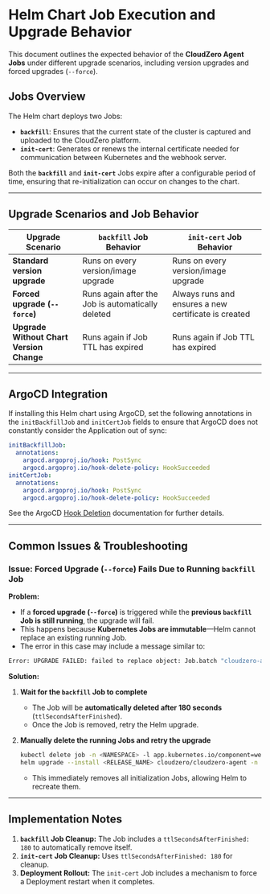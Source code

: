 # **Helm Chart Job Execution and Upgrade Behavior**

This document outlines the expected behavior of the **CloudZero Agent Jobs** under different upgrade scenarios, including version upgrades and forced upgrades (`--force`).

## **Jobs Overview**
The Helm chart deploys two Jobs:  
- **`backfill`**: Ensures that the current state of the cluster is captured and uploaded to the CloudZero platform.
- **`init-cert`**: Generates or renews the internal certificate needed for communication between Kubernetes and the webhook server.

Both the **`backfill`** and **`init-cert`** Jobs expire after a configurable period of time, ensuring that re-initialization can occur on changes to the chart.

---

## **Upgrade Scenarios and Job Behavior**
| Upgrade Scenario            | `backfill` Job Behavior | `init-cert` Job Behavior |
|-----------------------------|------------------------|--------------------------|
| **Standard version upgrade** | Runs on every version/image upgrade | Runs on every version/image upgrade |
| **Forced upgrade (`--force`)** | Runs again after the Job is automatically deleted | Always runs and ensures a new certificate is created |
| **Upgrade Without Chart Version Change** | Runs again if Job TTL has expired | Runs again if Job TTL has expired |


---
## **ArgoCD Integration**
If installing this Helm chart using ArgoCD, set the following annotations in the `initBackfillJob` and `initCertJob` fields to ensure that ArgoCD does not constantly consider the Application out of sync:
```yaml
initBackfillJob:
  annotations:
    argocd.argoproj.io/hook: PostSync
    argocd.argoproj.io/hook-delete-policy: HookSucceeded
initCertJob:
  annotations:
    argocd.argoproj.io/hook: PostSync
    argocd.argoproj.io/hook-delete-policy: HookSucceeded
```
See the ArgoCD [Hook Deletion](https://argo-cd.readthedocs.io/en/stable/user-guide/resource_hooks/#hook-deletion-policies) documentation for further details.

---
## **Common Issues & Troubleshooting**
### **Issue: Forced Upgrade (`--force`) Fails Due to Running `backfill` Job**
**Problem:**  
- If a **forced upgrade (`--force`)** is triggered while the **previous `backfill` Job is still running**, the upgrade will fail.
- This happens because **Kubernetes Jobs are immutable**—Helm cannot replace an existing running Job.
- The error in this case may include a message similar to:
```sh
Error: UPGRADE FAILED: failed to replace object: Job.batch "cloudzero-agent-backfill"
```
**Solution:**  
1. **Wait for the `backfill` Job to complete**  
   - The Job will be **automatically deleted after 180 seconds** (`ttlSecondsAfterFinished`).
   - Once the Job is removed, retry the Helm upgrade.

2. **Manually delete the running Jobs and retry the upgrade**  
   ```sh
   kubectl delete job -n <NAMESPACE> -l app.kubernetes.io/component=webhook-server
   helm upgrade --install <RELEASE_NAME> cloudzero/cloudzero-agent -n <NAMESPACE> --version <version> --force
   ```
   - This immediately removes all initialization Jobs, allowing Helm to recreate them.

---
## **Implementation Notes**
1. **`backfill` Job Cleanup:** The Job includes a `ttlSecondsAfterFinished: 180` to automatically remove itself.
2. **`init-cert` Job Cleanup:** Uses `ttlSecondsAfterFinished: 180` for cleanup.
3. **Deployment Rollout:** The `init-cert` Job includes a mechanism to force a Deployment restart when it completes.



